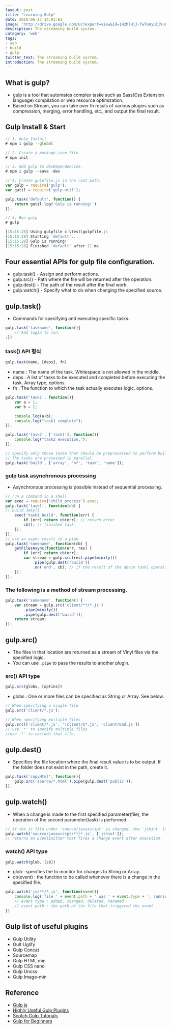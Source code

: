 ```yaml
---
layout: post
title: "Learning Gulp"
date: 2018-06-17 14:01:01
image: 'http://drive.google.com/uc?export=view&id=1H2MlHjJ-TwTunyUIjVuQDo0BvniCwgl0'
description: The streaming build system.
category: 'web'
tags:
- web
- build
- gulp
twitter_text: The streaming build system.
introduction: The streaming build system.
---
```


## What is gulp?

- gulp is a tool that automates complex taske such as Sass(Css Extension language) compilation or web resource optimization.
- Based on Stream, you can take over th resuls of various plugins such as compression, merging, error handling, etc., and output the final result.

## Gulp Install & Start
```js
// 1. Gulp Install
# npm i gulp --global

// 2. Create a package.json file.
# npm init

// 3. Add gulp to devDependencies.
# npm i gulp --save -dev

// 4. Create gulpfile.js in the root path.
var gulp = require('gulp');
var gutil = require('gulp‐util');

gulp.task('default', function() {
    return gutil.log('Gulp is running!')
});

// 5. Run gulp
# gulp

[15:15:28] Using gulpfile c:\test\gulpfile.js
[15:15:28] Starting 'default'...
[15:15:28] Gulp is running!
[15:15:28] Finished 'default' after 11 ms
```

## Four essential APIs for gulp file configuration.
- gulp.task() - Assign and perform actions.
- gulp.src() - Path where the file will be returned after the operation.
- gulp.dest() - The path of the result after the final work.
- gulp.watch() - Specify what to do when changing the specified source.

## gulp.task()
- Commands for specifying and executing specific tasks.

```js
gulp.task('taskname', function(){
    // Add login to run.
;})
```

### task() API 형식

```js
gulp.task(name, [deps], fn)
```

- name : The name of the task. Whitespace is not allowed in the middle.
- deps : A list of tasks to be executed and completed before executing the task. Array type, options.
- fn : The function to which the task actually executes logic. options.

```js
gulp.task('task1', function(){
    var a = 1;
    var b = 2;

    console.log(a+b);
    console.log("task1 complete");
});

gulp.task('task2', ['task1'], function(){
    console.log("task2 execution.");
});

// Specify only those taske that should be preprocessed to perform build operations, except for funcion.
// The tasks are processed in parallel.
gulp.task('build', ['array', 'of', 'task', 'name']); 
```

### gulp task asynchronous processing
- Asynchronous processing is possible instead of sequential processing.

```js
// run a command in a shell 
var exec = require('child_process').exec; 
gulp.task('task1', function(cb) {
// build Jekyll 
    exec('task1 build', function(err) {
        if (err) return cb(err); // return error 
        cb(); // finished task 
    }); 
});
// use an async result in a pipe 
gulp.task('somename', function(cb) {
    getFilesAsync(function(err, res) {
        if (err) return cb(err);
        var stream = gulp.src(res).pipe(minify())
            .pipe(gulp.dest('build')) 
            .on('end', cb); // if the result of the aboce task1 operation is returned to the callback, the somename is executed.
    });
});
```

### The following is a method of stream processing.

```js
gulp.task('somename', function() {
    var stream = gulp.src('client/**/*.js')
        .pipe(minify())
        .pipe(gulp.dest('build')); 
    return stream; 
});
```

## gulp.src()
- The files in that location are returned as a stream of Vinyl files via the specified logic.
- You can use ```.pipe``` to pass the results to another plugin.
### src() API type

```js
gulp.src(globs, [optins])
```

- globs : One or more files can be specified as String or Array. See below.

```js
// When specifying a single file
gulp.src('client/*.js');

// When specifying multiple files
gulp.src(['client/*.js', '!client/b*.js', 'client/bad.js'])
// use '*' to specify multiple files.
//use '!' to exclude that file.
```

## gulp.dest()
- Specifies the file location where the final result value is to be output. If the folder does not exist in the path, create it.

```js
gulp.task('copyHtml', function(){
    gulp.src('source/*.html').pipe(gulp.dest('public'));
});
```

## gulp.watch()
- When a change is made to the first specified parameter(file), the operation of the second parameter(task) is performed.
```js
// if the js file under 'source/javascript' is changed, the 'jshint' task is executed.
gulp.watch('source/javascript/**/*.js', ['jshint']);
// returns an EventEmitter that fires a change event after execution.
```
### watch() API type
```js
gulp.watch(glob, [cb])
```
- glob : specifies the to monitor for changes to String or Array.
- cb(event) : the function to be called whenever there is a change in the specified file.
```js
gulp.watch('js/**/*.js', function(event){
    console.log('file ' + event.path + ' was ' + event.type + ', running tasks...');
    // event type : added, changed, deleted, renamed
    // event path : the path of the file that triggered the event 
})
```

## Gulp list of useful plugins
- Gulp Utility
- Gult Uglify
- Gulp Concat
- Sourcemap
- Gulp HTML min
- Gulp CSS nano
- Gulp Uncss
- Gulp Image-min

## Reference
- [Gulp js](https://gulpjs.com/)
- [Highly Useful Gulp Plugins](https://ilikekillnerds.com/2014/11/10-highly-useful-gulp-js-plugins-for-a-super-ninja-front-end-workflow/)
- [Scotch Gulp Tutorials](https://scotch.io/tutorials/automate-your-tasks-easily-with-gulp-js)
- [Gulp for Beginners](https://css-tricks.com/gulp-for-beginners/)